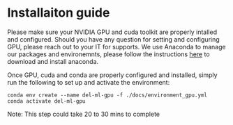 # Installaiton guide

Please make sure your NVIDIA GPU and cuda toolkit are properly intalled and configured. Should you have any question for setting and configuring GPU, please reach out to your IT for supports. We use Anaconda to manage our packages and environemnts, please follow the instructions [here](https://docs.anaconda.com/free/anaconda/install/linux/) to download and install anaconda.

Once GPU, cuda and conda are properly configured and installed, simply run the following to set up and activate the environment:
```
conda env create --name del-ml-gpu -f ./docs/environment_gpu.yml
conda activate del-ml-gpu
```
Note: This step could take 20 to 30 mins to complete


